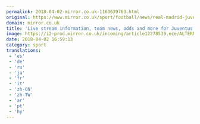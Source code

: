 ```yaml
---
permalink: 2018-04-02-mirror.co.uk-1163639763.html
original: https://www.mirror.co.uk/sport/football/news/real-madrid-juventus-stream-channel-12292609
domain: mirror.co.uk
title: 'Live stream information, team news, odds and more for Juventus vs Real Madrid'
image: https://i2-prod.mirror.co.uk/incoming/article12278539.ece/ALTERNATES/s1200/Real-Madrid-football-team-fans-surround.jpg
date: 2018-04-02 16:59:13
category: sport
translations: 
 - 'es'
 - 'de'
 - 'ru'
 - 'ja'
 - 'fr'
 - 'it'
 - 'zh-CN'
 - 'zh-TW'
 - 'ar'
 - 'pt'
 - 'hy'
---
```


